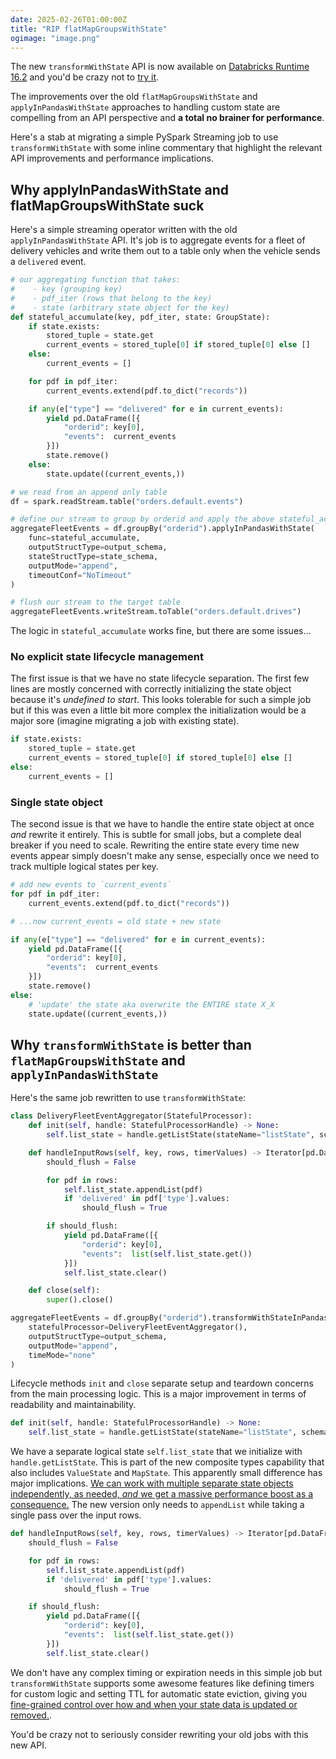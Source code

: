 ```yaml
---
date: 2025-02-26T01:00:00Z
title: "RIP flatMapGroupsWithState"
ogimage: "image.png"
---
```


The new `transformWithState` API is now available on [Databricks Runtime 16.2](https://www.databricks.com/blog/introducing-transformwithstate-apache-sparktm-structured-streaming) and you'd be crazy not to [try it](https://docs.databricks.com/aws/en/stateful-applications/).

The improvements over the old `flatMapGroupsWithState` and `applyInPandasWithState` approaches to handling custom state are compelling from an API perspective and **a total no brainer for performance**.

Here's a stab at migrating a simple PySpark Streaming job to use `transformWithState` with some inline commentary that highlight the relevant API improvements and performance implications.

## Why applyInPandasWithState and flatMapGroupsWithState suck

Here's a simple streaming operator written with the old `applyInPandasWithState` API. It's job is to aggregate events for a fleet of delivery vehicles and write them out to a table only when the vehicle sends a `delivered` event.

```python
# our aggregating function that takes:
#    - key (grouping key)
#    - pdf_iter (rows that belong to the key)
#    - state (arbitrary state object for the key)
def stateful_accumulate(key, pdf_iter, state: GroupState):
    if state.exists:
        stored_tuple = state.get
        current_events = stored_tuple[0] if stored_tuple[0] else []
    else:
        current_events = []

    for pdf in pdf_iter:
        current_events.extend(pdf.to_dict("records"))

    if any(e["type"] == "delivered" for e in current_events):
        yield pd.DataFrame([{
            "orderid": key[0],
            "events":  current_events
        }])
        state.remove()
    else:
        state.update((current_events,))

# we read from an append only table
df = spark.readStream.table("orders.default.events")

# define our stream to group by orderid and apply the above stateful_accumulate function
aggregateFleetEvents = df.groupBy("orderid").applyInPandasWithState(
    func=stateful_accumulate,
    outputStructType=output_schema,
    stateStructType=state_schema,
    outputMode="append",
    timeoutConf="NoTimeout"
)

# flush our stream to the target table
aggregateFleetEvents.writeStream.toTable("orders.default.drives")
```

The logic in `stateful_accumulate` works fine, but there are some issues...

### No explicit state lifecycle management

The first issue is that we have no state lifecycle separation. The first few lines are mostly concerned with correctly initializing the state object because it's *undefined to start*. This looks tolerable for such a simple job but if this was even a little bit more complex the initialization would be a major sore (imagine migrating a job with existing state).

```python
if state.exists:
    stored_tuple = state.get
    current_events = stored_tuple[0] if stored_tuple[0] else []
else:
    current_events = []
```

### Single state object

The second issue is that we have to handle the entire state object at once *and* rewrite it entirely. This is subtle for small jobs, but a complete deal breaker if you need to scale. Rewriting the entire state every time new events appear simply doesn't make any sense, especially once we need to track multiple logical states per key.

```python
# add new events to `current_events`
for pdf in pdf_iter:
    current_events.extend(pdf.to_dict("records"))

# ...now current_events = old state + new state

if any(e["type"] == "delivered" for e in current_events):
    yield pd.DataFrame([{
        "orderid": key[0],
        "events":  current_events
    }])
    state.remove()
else:
    # 'update' the state aka overwrite the ENTIRE state X_X
    state.update((current_events,))
```

## Why `transformWithState` is better than `flatMapGroupsWithState` and `applyInPandasWithState`

Here's the same job rewritten to use `transformWithState`:

```python
class DeliveryFleetEventAggregator(StatefulProcessor):
    def init(self, handle: StatefulProcessorHandle) -> None:
        self.list_state = handle.getListState(stateName="listState", schema=event_struct)

    def handleInputRows(self, key, rows, timerValues) -> Iterator[pd.DataFrame]:
        should_flush = False

        for pdf in rows:
            self.list_state.appendList(pdf)
            if 'delivered' in pdf['type'].values:
                should_flush = True

        if should_flush:
            yield pd.DataFrame([{
                "orderid": key[0],
                "events":  list(self.list_state.get())
            }])
            self.list_state.clear()

    def close(self):
        super().close()

aggregateFleetEvents = df.groupBy("orderid").transformWithStateInPandas(
    statefulProcessor=DeliveryFleetEventAggregator(),
    outputStructType=output_schema,
    outputMode="append",
    timeMode="none"
)
```

Lifecycle methods `init` and `close` separate setup and teardown concerns from the main processing logic. This is a major improvement in terms of readability and maintainability.

```python
def init(self, handle: StatefulProcessorHandle) -> None:
    self.list_state = handle.getListState(stateName="listState", schema=event_struct)
```

We have a separate logical state `self.list_state` that we initialize with `handle.getListState`. This is part of the new composite types capability that also includes `ValueState` and `MapState`. This apparently small difference has major implications. [We can work with multiple separate state objects independently, as needed, *and* we get a massive performance boost as a consequence.](https://docs.databricks.com/aws/en/stateful-applications?language=Python#custom-state-types) The new version only needs to `appendList` while taking a single pass over the input rows.

```python
def handleInputRows(self, key, rows, timerValues) -> Iterator[pd.DataFrame]:
    should_flush = False

    for pdf in rows:
        self.list_state.appendList(pdf)
        if 'delivered' in pdf['type'].values:
            should_flush = True

    if should_flush:
        yield pd.DataFrame([{
            "orderid": key[0],
            "events":  list(self.list_state.get())
        }])
        self.list_state.clear()
```

We don't have any complex timing or expiration needs in this simple job but `transformWithState` supports some awesome features like defining timers for custom logic and setting TTL for automatic state eviction, giving you [fine-grained control over how and when your state data is updated or removed.](https://docs.databricks.com/aws/en/stateful-applications/#program-timed-events).

You'd be crazy not to seriously consider rewriting your old jobs with this new API.
